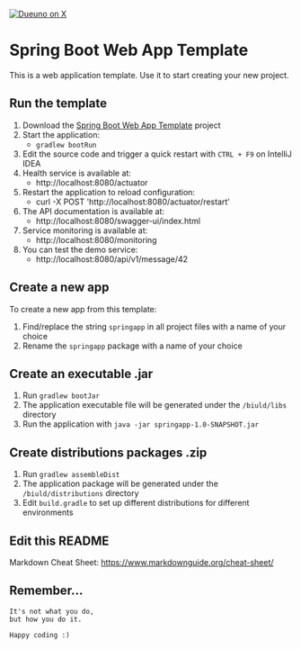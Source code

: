 [![Dueuno on X](https://img.shields.io/twitter/follow/dueunoframework?style=social)](https://x.com/dueunoframework)

# Spring Boot Web App Template

This is a web application template. Use it to start creating your new project.

## Run the template

1. Download the [Spring Boot Web App Template](https://github.com/dueuno-projects/spring-web-app-template) project
2. Start the application:
   - `gradlew bootRun`
3. Edit the source code and trigger a quick restart with `CTRL + F9` on IntelliJ IDEA
4. Health service is available at:
   - http://localhost:8080/actuator
5. Restart the application to reload configuration:
   - curl -X POST 'http://localhost:8080/actuator/restart'
4. The API documentation is available at:
   - http://localhost:8080/swagger-ui/index.html
4. Service monitoring is available at:
   - http://localhost:8080/monitoring
5. You can test the demo service:
   - http://localhost:8080/api/v1/message/42

## Create a new app

To create a new app from this template:

1. Find/replace the string `springapp` in all project files with a name of your choice
2. Rename the `springapp` package with a name of your choice

## Create an executable .jar

1. Run `gradlew bootJar`
2. The application executable file will be generated under the `/biuld/libs` directory
3. Run the application with `java -jar springapp-1.0-SNAPSHOT.jar`

## Create distributions packages .zip

1. Run `gradlew assembleDist`
2. The application package will be generated under the `/biuld/distributions` directory
3. Edit `build.gradle` to set up different distributions for different environments

## Edit this README

Markdown Cheat Sheet: https://www.markdownguide.org/cheat-sheet/

## Remember...

```
It's not what you do,
but how you do it.

Happy coding :)
```
